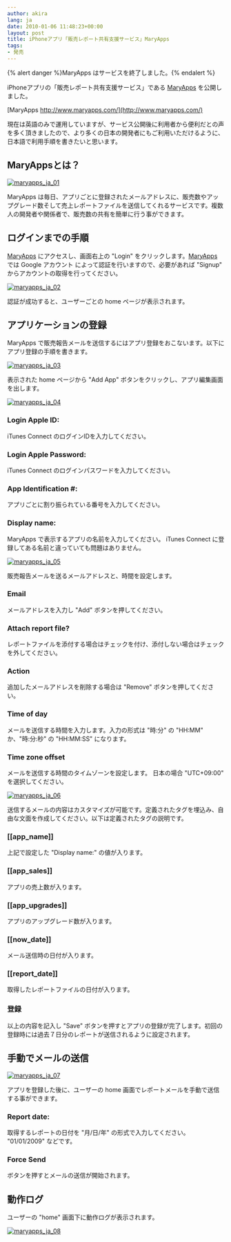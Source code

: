 ```yaml
---
author: akira
lang: ja
date: 2010-01-06 11:48:23+00:00
layout: post
title: iPhoneアプリ「販売レポート共有支援サービス」MaryApps
tags:
- 発売
---
```


{% alert danger %}MaryApps はサービスを終了しました。{% endalert %}

iPhoneアプリの「販売レポート共有支援サービス」である [MaryApps](http://www.maryapps.com/) を公開しました。

[MaryApps http://www.maryapps.com/](http://www.maryapps.com/)

現在は英語のみで運用していますが、サービス公開後に利用者から便利だとの声を多く頂きましたので、より多くの日本の開発者にもご利用いただけるように、日本語で利用手順を書きたいと思います。



## MaryAppsとは？



[![maryapps_ja_01](/ja/files/2010/01/maryapps_ja_01.jpg)](/ja/files/2010/01/maryapps_ja_01.jpg)

MaryApps は毎日、アプリごとに登録されたメールアドレスに、販売数やアップグレード数そして売上レポートファイルを送信してくれるサービスです。複数人の開発者や関係者で、販売数の共有を簡単に行う事ができます。



## ログインまでの手順



[MaryApps](http://www.maryapps.com/) にアクセスし、画面右上の "Login" をクリックします。[MaryApps](http://www.maryapps.com/) では Google アカウント によって認証を行いますので、必要があれば "Signup" からアカウントの取得を行ってください。

[![maryapps_ja_02](/ja/files/2010/01/maryapps_ja_02.jpg)](/ja/files/2010/01/maryapps_ja_02.jpg)

認証が成功すると、ユーザーごとの home ページが表示されます。



## アプリケーションの登録



MaryApps で販売報告メールを送信するにはアプリ登録をおこないます。以下にアプリ登録の手順を書きます。

[![maryapps_ja_03](/ja/files/2010/01/maryapps_ja_03.jpg)](/ja/files/2010/01/maryapps_ja_03.jpg)

表示された home ページから "Add App" ボタンをクリックし、アプリ編集画面を出します。

[![maryapps_ja_04](/ja/files/2010/01/maryapps_ja_04.jpg)](/ja/files/2010/01/maryapps_ja_04.jpg)



### Login Apple ID:


iTunes Connect のログインIDを入力してください。



### Login Apple Password:


iTunes Connect のログインパスワードを入力してください。



### App Identification #:


アプリごとに割り振られている番号を入力してください。



### Display name:


MaryApps で表示するアプリの名前を入力してください。 iTunes Connect に登録してある名前と違っていても問題はありません。

[![maryapps_ja_05](/ja/files/2010/01/maryapps_ja_05.jpg)](/ja/files/2010/01/maryapps_ja_05.jpg)

販売報告メールを送るメールアドレスと、時間を設定します。



### Email



メールアドレスを入力し "Add"  ボタンを押してください。



### Attach report file?



レポートファイルを添付する場合はチェックを付け、添付しない場合はチェックを外してください。



### Action



追加したメールアドレスを削除する場合は "Remove"  ボタンを押してください。



### Time of day



メールを送信する時間を入力します。入力の形式は "時:分" の "HH:MM" か、"時:分:秒" の "HH:MM:SS" になります。



### Time zone offset



メールを送信する時間のタイムゾーンを設定します。 日本の場合 "UTC+09:00" を選択してください。

[![maryapps_ja_06](/ja/files/2010/01/maryapps_ja_06.jpg)](/ja/files/2010/01/maryapps_ja_06.jpg)

送信するメールの内容はカスタマイズが可能です。定義されたタグを埋込み、自由な文面を作成してください。以下は定義されたタグの説明です。



### [[app_name]]



上記で設定した "Display name:" の値が入ります。



### [[app_sales]]



アプリの売上数が入ります。



### [[app_upgrades]]



アプリのアップグレード数が入ります。



### [[now_date]]



メール送信時の日付が入ります。



### [[report_date]]



取得したレポートファイルの日付が入ります。



### 登録



以上の内容を記入し "Save" ボタンを押すとアプリの登録が完了します。初回の登録時には過去７日分のレポートが送信されるように設定されます。



## 手動でメールの送信



[![maryapps_ja_07](/ja/files/2010/01/maryapps_ja_07.jpg)](/ja/files/2010/01/maryapps_ja_07.jpg)

アプリを登録した後に、ユーザーの home 画面でレポートメールを手動で送信する事ができます。



### Report date:



取得するレポートの日付を "月/日/年" の形式で入力してください。 "01/01/2009" などです。



### Force Send



ボタンを押すとメールの送信が開始されます。



## 動作ログ



ユーザーの "home" 画面下に動作ログが表示されます。

[![maryapps_ja_08](/ja/files/2010/01/maryapps_ja_08.jpg)](/ja/files/2010/01/maryapps_ja_08.jpg)

